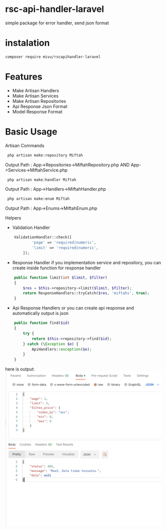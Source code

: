 # rsc-api-handler-laravel
simple package for error handler, send json format

# instalation
```sh
composer require mivu/rscapihandler-laravel
```
# Features
- Make Artisan Handlers
- Make Artisan Services
- Make Artisan Repositories
- Api Response Json Format
- Model Response Format
# Basic Usage
Artisan Commands
```sh
 php artisan make:repository Miftah
```
Output Path : App->Repositories->MiftahRepository.php AND App->Services->MiftahService.php
```sh
 php artisan make:handler Miftah
```
Output Path : App->Handlers->MiftahHandler.php
```sh
 php artisan make:enum Miftah
```
Output Path : App->Enums->MiftahEnum.php

Helpers
- Validation Handler
```php
    ValidationHandler::check([
            'page' => 'required|numeric',
            'limit' => 'required|numeric',
        ]);
```
- Response Handler
if you implementation service and repository, you can create inside function for response handler
```php
    public function limit(int $limit, $filter)
    {
        $res = $this->repository->limit($limit, $filter);
        return ResponseHandlers::tryCatch($res, 'miftahs', true);
    }
```
- Api Response Handlers
or you can create api response and automatically output is json
```php
    public function find($id)
    {
        try {
            return $this->repository->find($id);
        } catch (\Exception $e) {
            ApiHandlers::exception($e);
        }
    }
```
here is output:
![output](https://github.com/miftah704/rsc-api-handler-laravel/blob/main/output-exam.png)
